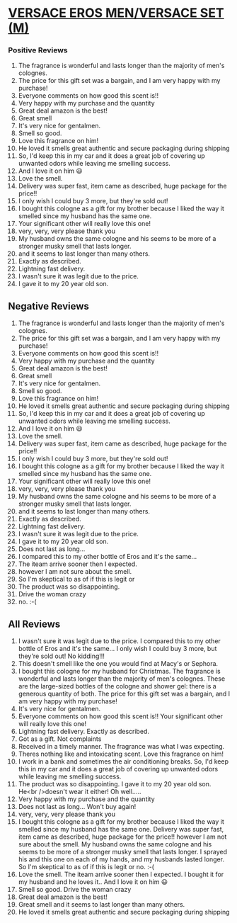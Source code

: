 # [VERSACE EROS MEN/VERSACE SET (M)](https://products.checkmycream.com/products/VERSACE-EROS-MENVERSACE-SET-(M).html)

### Positive Reviews

<ol>
      <li>The fragrance is wonderful and lasts longer than the majority of men&#x27;s colognes.</li>
      <li>The price for this gift set was a bargain, and I am very happy with my purchase!</li>
      <li>Everyone comments on how good this scent is!!</li>
      <li>Very happy with my purchase and the quantity</li>
      <li>Great deal amazon is the best!</li>
      <li>Great smell</li>
      <li>It&#x27;s very nice for gentalmen.</li>
      <li>Smell so good.</li>
      <li>Love this fragrance on him!</li>
      <li>He loved it smells great authentic and secure packaging during shipping</li>
      <li>So,  I&#x27;d keep this in my car and it does a great job of covering up unwanted odors while leaving me smelling success.</li>
      <li>And I love it on him 😃</li>
      <li>Love the smell.</li>
      <li>Delivery was super fast, item came as described, huge package for the price!!</li>
      <li>I only wish I could buy 3 more, but they&#x27;re sold out!</li>
      <li>I bought this cologne as a gift for my brother because I liked the way it smelled since my husband has the same one.</li>
      <li>Your significant other will really love this one!</li>
      <li>very, very, very please thank you</li>
      <li>My husband owns the same cologne and his seems to be more of a stronger musky smell that lasts longer.</li>
      <li>and it seems to last longer than many others.</li>
      <li>Exactly as described.</li>
      <li>Lightning fast delivery.</li>
      <li>I wasn&#x27;t sure it was legit due to the price.</li>
      <li>I gave it to my 20 year old son.</li>
</ol>


<h2>Negative Reviews</h2>
<ol>
<li> The fragrance is wonderful and lasts longer than the majority of men&#x27;s colognes.</li>
<li> The price for this gift set was a bargain, and I am very happy with my purchase!</li>
<li> Everyone comments on how good this scent is!!</li>
<li> Very happy with my purchase and the quantity</li>
<li> Great deal amazon is the best!</li>
<li> Great smell</li>
<li> It&#x27;s very nice for gentalmen.</li>
<li> Smell so good.</li>
<li> Love this fragrance on him!</li>
<li> He loved it smells great authentic and secure packaging during shipping</li>
<li> So,  I&#x27;d keep this in my car and it does a great job of covering up unwanted odors while leaving me smelling success.</li>
<li> And I love it on him 😃</li>
<li> Love the smell.</li>
<li> Delivery was super fast, item came as described, huge package for the price!!</li>
<li> I only wish I could buy 3 more, but they&#x27;re sold out!</li>
<li> I bought this cologne as a gift for my brother because I liked the way it smelled since my husband has the same one.</li>
<li> Your significant other will really love this one!</li>
<li> very, very, very please thank you</li>
<li> My husband owns the same cologne and his seems to be more of a stronger musky smell that lasts longer.</li>
<li> and it seems to last longer than many others.</li>
<li> Exactly as described.</li>
<li> Lightning fast delivery.</li>
<li> I wasn&#x27;t sure it was legit due to the price.</li>
<li> I gave it to my 20 year old son.</li>
<li> Does not last as long...</li>
<li> I compared this to my other bottle of Eros and it&#x27;s the same...</li>
<li> The iteam arrive sooner then I expected.</li>
<li> however I am not sure about the smell.</li>
<li> So I&#x27;m skeptical to as of if this is legit or</li>
<li> The product was so disappointing.</li>
<li> Drive the woman crazy</li>
<li> no. :-(</li>
</ol>

<h2>All Reviews</h2>

<ol>
    <li> I wasn&#x27;t sure it was legit due to the price. I compared this to my other bottle of Eros and it&#x27;s the same... I only wish I could buy 3 more, but they&#x27;re sold out! No kidding!!!</li>
    <li> This doesn&#x27;t smell like the one you would find at Macy&#x27;s or Sephora.</li>
    <li> I bought this cologne for my husband for Christmas. The fragrance is wonderful and lasts longer than the majority of men&#x27;s colognes. These are the large-sized bottles of the cologne and shower gel: there is a generous quantity of both. The price for this gift set was a bargain, and I am very happy with my purchase!</li>
    <li> It&#x27;s very nice for gentalmen.</li>
    <li> Everyone comments on how good this scent is!! Your significant other will really love this one!</li>
    <li> Lightning fast delivery. Exactly as described.</li>
    <li> Got as a gift. Not complaints</li>
    <li> Received in a timely manner. The fragrance was what I was expecting.</li>
    <li> Theres nothing like and intoxicating scent.  Love this fragrance on him!</li>
    <li> I work in a bank and sometimes the air conditioning breaks.  So,  I&#x27;d keep this in my car and it does a great job of covering up unwanted odors while leaving me smelling success.</li>
    <li> The product was so disappointing. I gave it to my 20 year old son. He&lt;br /&gt;doesn&#x27;t wear it either!  Oh well.....</li>
    <li> Very happy with my purchase and the quantity</li>
    <li> Does not last as long... Won&#x27;t buy again!</li>
    <li> very, very, very please thank you</li>
    <li> I bought this cologne as a gift for my brother because I liked the way it smelled since my husband has the same one. Delivery was super fast, item came as described, huge package for the price!! however I am not sure about the smell. My husband owns the same cologne and his seems to be more of a stronger musky smell that lasts longer. I sprayed his and this one on each of my hands, and my husbands lasted longer. So I&#x27;m skeptical to as of if this is legit or no. :-(</li>
    <li> Love the smell. The iteam arrive sooner then I expected. I bought it for my husband and he loves it.. And I love it on him 😃</li>
    <li> Smell so good. Drive the woman crazy</li>
    <li> Great deal amazon is the best!</li>
    <li> Great smell and it seems to last longer than many others.</li>
    <li> He loved it smells great authentic and secure packaging during shipping</li>
</ol>




